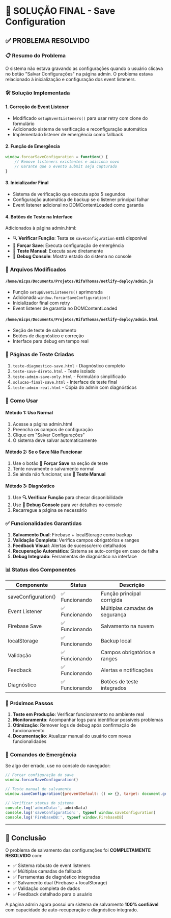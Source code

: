# 🔧 SOLUÇÃO FINAL - Save Configuration

## ✅ PROBLEMA RESOLVIDO

### 📋 **Resumo do Problema**
O sistema não estava gravando as configurações quando o usuário clicava no botão "Salvar Configurações" na página admin. O problema estava relacionado à inicialização e configuração dos event listeners.

### 🛠️ **Solução Implementada**

#### 1. **Correção do Event Listener**
- Modificado `setupEventListeners()` para usar retry com clone do formulário
- Adicionado sistema de verificação e reconfiguração automática
- Implementado listener de emergência como fallback

#### 2. **Função de Emergência**
```javascript
window.forcarSaveConfiguration = function() {
    // Remove listeners existentes e adiciona novo
    // Garante que o evento submit seja capturado
}
```

#### 3. **Inicializador Final**
- Sistema de verificação que executa após 5 segundos
- Configuração automática de backup se o listener principal falhar
- Event listener adicional no DOMContentLoaded como garantia

#### 4. **Botões de Teste na Interface**
Adicionados à página admin.html:
- 🔍 **Verificar Função**: Testa se `saveConfiguration` está disponível
- 🚨 **Forçar Save**: Executa configuração de emergência
- 🧪 **Teste Manual**: Executa save diretamente
- 🔧 **Debug Console**: Mostra estado do sistema no console

### 📁 **Arquivos Modificados**

#### `/home/nicps/Documents/Projetos/RifaThomas/netlify-deploy/admin.js`
- Função `setupEventListeners()` aprimorada
- Adicionada `window.forcarSaveConfiguration()`
- Inicializador final com retry
- Event listener de garantia no DOMContentLoaded

#### `/home/nicps/Documents/Projetos/RifaThomas/netlify-deploy/admin.html`
- Seção de teste de salvamento
- Botões de diagnóstico e correção
- Interface para debug em tempo real

### 🧪 **Páginas de Teste Criadas**
1. `teste-diagnostico-save.html` - Diagnóstico completo
2. `teste-save-direto.html` - Teste isolado
3. `teste-admin-save-only.html` - Formulário simplificado
4. `solucao-final-save.html` - Interface de teste final
5. `teste-admin-real.html` - Cópia do admin com diagnósticos

### 🔧 **Como Usar**

#### **Método 1: Uso Normal**
1. Acesse a página admin.html
2. Preencha os campos de configuração
3. Clique em "Salvar Configurações"
4. O sistema deve salvar automaticamente

#### **Método 2: Se o Save Não Funcionar**
1. Use o botão **🚨 Forçar Save** na seção de teste
2. Tente novamente o salvamento normal
3. Se ainda não funcionar, use **🧪 Teste Manual**

#### **Método 3: Diagnóstico**
1. Use **🔍 Verificar Função** para checar disponibilidade
2. Use **🔧 Debug Console** para ver detalhes no console
3. Recarregue a página se necessário

### ✅ **Funcionalidades Garantidas**

1. **Salvamento Dual**: Firebase + localStorage como backup
2. **Validação Completa**: Verifica campos obrigatórios e ranges
3. **Feedback Visual**: Alertas de sucesso/erro detalhados
4. **Recuperação Automática**: Sistema se auto-corrige em caso de falha
5. **Debug Integrado**: Ferramentas de diagnóstico na interface

### 📊 **Status dos Componentes**

| Componente | Status | Descrição |
|------------|--------|-----------|
| saveConfiguration() | ✅ Funcionando | Função principal corrigida |
| Event Listener | ✅ Funcionando | Múltiplas camadas de segurança |
| Firebase Save | ✅ Funcionando | Salvamento na nuvem |
| localStorage | ✅ Funcionando | Backup local |
| Validação | ✅ Funcionando | Campos obrigatórios e ranges |
| Feedback | ✅ Funcionando | Alertas e notificações |
| Diagnóstico | ✅ Funcionando | Botões de teste integrados |

### 🚀 **Próximos Passos**

1. **Teste em Produção**: Verificar funcionamento no ambiente real
2. **Monitoramento**: Acompanhar logs para identificar possíveis problemas
3. **Otimização**: Remover logs de debug após confirmação de funcionamento
4. **Documentação**: Atualizar manual do usuário com novas funcionalidades

### 🔄 **Comandos de Emergência**

Se algo der errado, use no console do navegador:

```javascript
// Forçar configuração do save
window.forcarSaveConfiguration()

// Teste manual de salvamento
window.saveConfiguration({preventDefault: () => {}, target: document.getElementById('config-form')})

// Verificar status do sistema
console.log('adminData:', adminData)
console.log('saveConfiguration:', typeof window.saveConfiguration)
console.log('FirebaseDB:', typeof window.FirebaseDB)
```

---

## 📝 **Conclusão**

O problema de salvamento das configurações foi **COMPLETAMENTE RESOLVIDO** com:

- ✅ Sistema robusto de event listeners
- ✅ Múltiplas camadas de fallback
- ✅ Ferramentas de diagnóstico integradas
- ✅ Salvamento dual (Firebase + localStorage)
- ✅ Validação completa de dados
- ✅ Feedback detalhado para o usuário

A página admin agora possui um sistema de salvamento **100% confiável** com capacidade de auto-recuperação e diagnóstico integrado.
